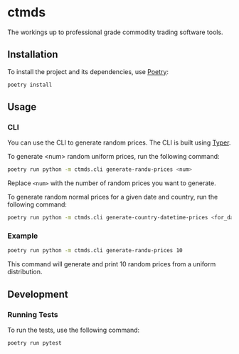 # ctmds

The workings up to professional grade commodity trading software tools.

## Installation

To install the project and its dependencies, use [Poetry](https://python-poetry.org/):

```sh
poetry install
```

## Usage

### CLI

You can use the CLI to generate random prices. The CLI is built using [Typer](https://typer.tiangolo.com/).

To generate \<num\> random uniform prices, run the following command:

```sh
poetry run python -m ctmds.cli generate-randu-prices <num>
```

Replace `<num>` with the number of random prices you want to generate.


To generate random normal prices for a given date and country, run the following command:

```sh
poetry run python -m ctmds.cli generate-country-datetime-prices <for_date> <country_code>
```

### Example

```sh
poetry run python -m ctmds.cli generate-randu-prices 10
```

This command will generate and print 10 random prices from a uniform distribution.

## Development

### Running Tests

To run the tests, use the following command:

```sh
poetry run pytest
```

